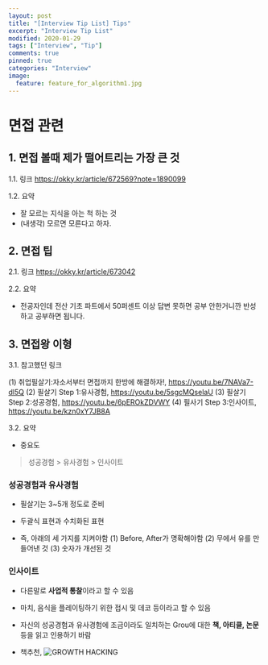 ```yaml
---
layout: post
title: "[Interview Tip List] Tips"
excerpt: "Interview Tip List"
modified: 2020-01-29
tags: ["Interview", "Tip"]
comments: true
pinned: true
categories: "Interview"
image:
  feature: feature_for_algorithm1.jpg
---
```


# 면접 관련

## 1. 면접 볼때 제가 떨어트리는 가장 큰 것

1.1. 링크
https://okky.kr/article/672569?note=1890099

1.2. 요약
- 잘 모르는 지식을 아는 척 하는 것
- (내생각) 모르면 모른다고 하자.

## 2. 면접 팁 

2.1. 링크
https://okky.kr/article/673042

2.2. 요약
- 전공자인데 전산 기초 파트에서 50퍼센트 이상 답변 못하면 공부 안한거니깐 반성하고 공부하면 됩니다.

## 3. 면접왕 이형

3.1. 참고했던 링크

(1) 취업필살기:자소서부터 면접까지 한방에 해결하자!, https://youtu.be/7NAVa7-dl5Q
(2) 필살기 Step 1:유사경험, https://youtu.be/5sgcMQselaU
(3) 필살기 Step 2:성공경험, https://youtu.be/6pEROkZDVWY
(4) 필사기 Step 3:인사이트, https://youtu.be/kzn0xY7JB8A

3.2. 요약

- 중요도
> 성공경험 > 유사경험 > 인사이트

### 성공경험과 유사경험
- 필살기는 3~5개 정도로 준비
- 두괄식 표현과 수치화된 표현

- 즉, 아래의 세 가지를 지켜야함
(1) Before, After가 명확해야함
(2) 무에서 유를 만들어낸 것
(3) 숫자가 개선된 것

### 인사이트
- 다른말로 **사업적 통찰**이라고 할 수 있음
- 마치, 음식을 플레이팅하기 위한 접시 및 데코 등이라고 할 수 있음
- 자신의 성공경험과 유사경험에 조금이라도 일치하는 Grou에 대한 **책, 아티클, 논문**등을 읽고 인용하기 바람

- 책추천, ![GROWTH HACKING](http://book.naver.com/bookdb/book_detail.nhn?bid=8953322)